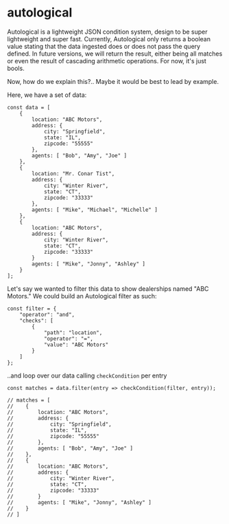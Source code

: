 # autological
Autological is a lightweight JSON condition system, design to be super lightweight and super fast.
Currently, Autological only returns a boolean value stating that the data ingested does or does not pass the query defined.
In future versions, we will return the result, either being all matches or even the result of cascading arithmetic operations.
For now, it's just bools.

Now, how do we explain this?..
Maybe it would be best to lead by example.

Here, we have a set of data:
```
const data = [
    {
        location: "ABC Motors",
        address: {
            city: "Springfield",
            state: "IL",
            zipcode: "55555"
        },
        agents: [ "Bob", "Amy", "Joe" ]
    },
    {
        location: "Mr. Conar Tist",
        address: {
            city: "Winter River",
            state: "CT",
            zipcode: "33333"
        },
        agents: [ "Mike", "Michael", "Michelle" ]
    },
    {
        location: "ABC Motors",
        address: {
            city: "Winter River",
            state: "CT",
            zipcode: "33333"
        }
        agents: [ "Mike", "Jonny", "Ashley" ]
    }
];
```

Let's say we wanted to filter this data to show dealerships named "ABC Motors."
We could build an Autological filter as such:
```
const filter = {
    "operator": "and",
    "checks": [
        {
            "path": "location",
            "operator": "=",
            "value": "ABC Motors"
        }
    ]
};
```

..and loop over our data calling `checkCondition` per entry

```
const matches = data.filter(entry => checkCondition(filter, entry));

// matches = [
//    {
//        location: "ABC Motors",
//        address: {
//            city: "Springfield",
//            state: "IL",
//            zipcode: "55555"
//        },
//        agents: [ "Bob", "Amy", "Joe" ]
//    },
//    {
//        location: "ABC Motors",
//        address: {
//            city: "Winter River",
//            state: "CT",
//            zipcode: "33333"
//        }
//        agents: [ "Mike", "Jonny", "Ashley" ]
//    }
// ]
```
